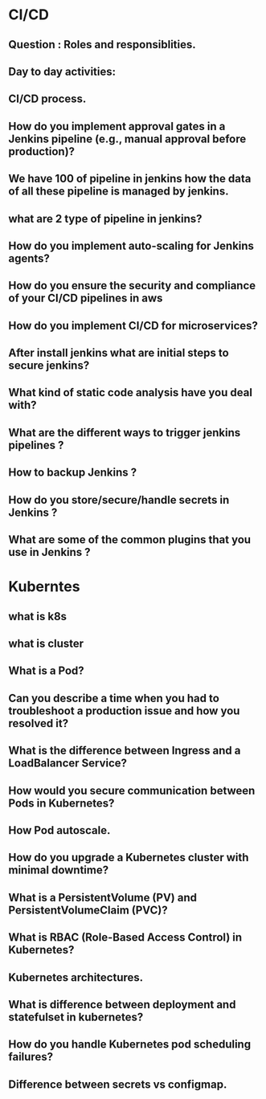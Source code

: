 # CI/CD
## Question : Roles and responsiblities.
## Day to day activities:
## CI/CD process.
## How do you implement approval gates in a Jenkins pipeline (e.g., manual approval before production)?
## We have 100 of pipeline in jenkins how the data of all these pipeline is managed by jenkins.
 ## what are 2 type of pipeline in jenkins?
 ## How do you implement auto-scaling for Jenkins agents?
 ## How do you ensure the security and compliance of your CI/CD pipelines in aws
 ## How do you implement CI/CD for microservices?
 ## After install jenkins what are initial steps to secure jenkins?
 ## What kind of static code analysis have you deal with?
 ## What are the different ways to trigger jenkins pipelines ?
 ## How to backup Jenkins ?
 ## How do you store/secure/handle secrets in Jenkins ?
 ## What are some of the common plugins that you use in Jenkins ?

 # Kuberntes
 ## what is k8s
## what is cluster
## What is a Pod?
## Can you describe a time when you had to troubleshoot a production issue and how you resolved it?
## What is the difference between Ingress and a LoadBalancer Service?
## How would you secure communication between Pods in Kubernetes?
## How Pod autoscale.
## How do you upgrade a Kubernetes cluster with minimal downtime?
## What is a PersistentVolume (PV) and PersistentVolumeClaim (PVC)?
## What is RBAC (Role-Based Access Control) in Kubernetes?
## Kubernetes architectures.
## What is difference between deployment and statefulset in kubernetes?
## How do you handle Kubernetes pod scheduling failures?
## Difference between secrets vs configmap.
